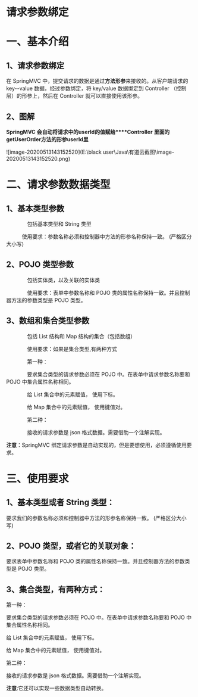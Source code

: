 # **请求参数绑定**

# **一、基本介绍**

## **1、请求参数绑定**

在 SpringMVC 中，提交请求的数据是通过**方法形参**来接收的。从客户端请求的 key--value 数据，经过参数绑定，将 key/value 数据绑定到 Controller （控制层）的形参上，然后在 Controller 就可以直接使用该形参。

## **2、图解**

**SpringMVC** **会自动将请求中的userId的值赋给****Controller** **里面的getUserOrder方法的形参userId里**

![image-20200513143152520](E:\black user\Java\有道云截图\image-20200513143152520.png)



# **二、请求参数数据类型**

## **1、基本类型参数**

    包括基本类型和 String 类型

   使用要求：参数名称必须和控制器中方法的形参名称保持一致。 (严格区分大小写)

## **2、POJO 类型参数**

    包括实体类，以及关联的实体类

    使用要求：表单中参数名称和 POJO 类的属性名称保持一致。并且控制器方法的参数类型是 POJO 类型。

## **3、数组和集合类型参数**

    包括 List 结构和 Map 结构的集合（包括数组）

    使用要求：如果是集合类型,有两种方式

    第一种：

    要求集合类型的请求参数必须在 POJO 中。在表单中请求参数名称要和 POJO 中集合属性名称相同。

    给 List 集合中的元素赋值， 使用下标。

    给 Map 集合中的元素赋值， 使用键值对。

    第二种：

    接收的请求参数是 json 格式数据。需要借助一个注解实现。

**注意**：SpringMVC 绑定请求参数是自动实现的，但是要想使用，必须遵循使用要求。



# **三、使用要求**

## **1、基本类型或者 String 类型：**

要求我们的参数名称必须和控制器中方法的形参名称保持一致。 (严格区分大小写)

## **2、POJO 类型，或者它的关联对象：**

要求表单中参数名称和 POJO 类的属性名称保持一致。并且控制器方法的参数类型是 POJO 类型。

## **3、集合类型，有两种方式：**

第一种：

要求集合类型的请求参数必须在 POJO 中。在表单中请求参数名称要和 POJO 中集合属性名称相同。

给 List 集合中的元素赋值， 使用下标。

给 Map 集合中的元素赋值， 使用键值对。

第二种：

接收的请求参数是 json 格式数据。需要借助一个注解实现。

**注意**:它还可以实现一些数据类型自动转换。